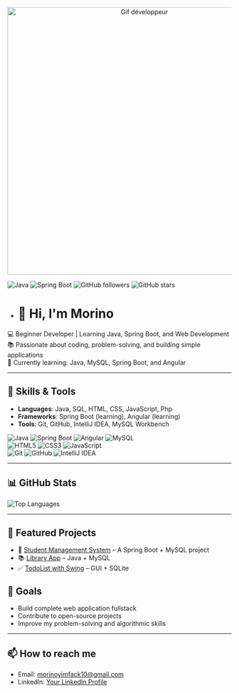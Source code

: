 <p align="center">
  <img src="https://media.giphy.com/media/qgQUggAC3Pfv687qPC/giphy.gif" width="600" alt="Gif développeur">
</p>


![Java](https://img.shields.io/badge/Java-ED8B00?style=for-the-badge&logo=openjdk&logoColor=white)
![Spring Boot](https://img.shields.io/badge/Spring_Boot-6DB33F?style=for-the-badge&logo=springboot&logoColor=white)
![GitHub followers](https://img.shields.io/github/followers/morino237?label=Followers&style=social)
![GitHub stars](https://img.shields.io/github/stars/morino237?affiliations=OWNER&style=social)


- # 👋 Hi, I'm Morino

💻 Beginner Developer | Learning Java, Spring Boot, and Web Development  
📚 Passionate about coding, problem-solving, and building simple applications  
🌱 Currently learning: Java, MySQL, Spring Boot, and Angular  

---

## 🔧 Skills & Tools
- **Languages**: Java, SQL, HTML, CSS, JavaScript, Php  
- **Frameworks**: Spring Boot (learning), Angular (learning)  
- **Tools**: Git, GitHub, IntelliJ IDEA, MySQL Workbench

  
![Java](https://img.shields.io/badge/Java-ED8B00?style=for-the-badge&logo=openjdk&logoColor=white)
![Spring Boot](https://img.shields.io/badge/Spring_Boot-6DB33F?style=for-the-badge&logo=springboot&logoColor=white)
![Angular](https://img.shields.io/badge/Angular-DD0031?style=for-the-badge&logo=angular&logoColor=white)
![MySQL](https://img.shields.io/badge/MySQL-4479A1?style=for-the-badge&logo=mysql&logoColor=white)  
![HTML5](https://img.shields.io/badge/HTML5-E34F26?style=for-the-badge&logo=html5&logoColor=white)
![CSS3](https://img.shields.io/badge/CSS3-1572B6?style=for-the-badge&logo=css3&logoColor=white)
![JavaScript](https://img.shields.io/badge/JavaScript-F7DF1E?style=for-the-badge&logo=javascript&logoColor=black)  
![Git](https://img.shields.io/badge/Git-F05032?style=for-the-badge&logo=git&logoColor=white)
![GitHub](https://img.shields.io/badge/GitHub-181717?style=for-the-badge&logo=github&logoColor=white)
![IntelliJ IDEA](https://img.shields.io/badge/IntelliJ_IDEA-000000?style=for-the-badge&logo=intellijidea&logoColor=white)


---

## 📊 GitHub Stats  

![Top Languages](https://github-readme-stats.vercel.app/api/top-langs/?username=morino237&layout=compact&theme=tokyonight)

---

## 📌 Featured Projects
- 🏫 [Student Management System](https://github.com/morino237/student-management) – A Spring Boot + MySQL project  
- 📚 [Library App](https://github.com/morino237/library-app) – Java + MySQL  
- ✅ [TodoList with Swing](https://github.com/morino237/todolist-swing) – GUI + SQLite  

## 🌟 Goals
- Build  complete web application fullstack  
- Contribute to open-source projects  
- Improve my problem-solving and algorithmic skills  

---

## 📫 How to reach me
- Email:  morinoyimfack10@gmail.com
- LinkedIn: [Your LinkedIn Profile](https://www.linkedin.com/in/morino-yimfack-94599b364)


